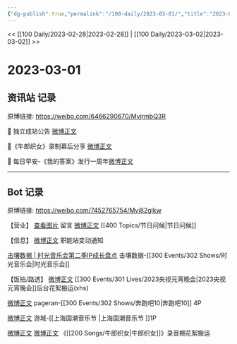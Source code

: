 ```yaml
---
{"dg-publish":true,"permalink":"/100-daily/2023-03-01/","title":"2023-03-01"}
---
```



<< [[100 Daily/2023-02-28\|2023-02-28]] | [[100 Daily/2023-03-02\|2023-03-02]] >>

# 2023-03-01

## 资讯站 记录

原博链接: https://weibo.com/6466290670/MvjrmbQ3R

🌟 独立成站公告 [微博正文](https://m.weibo.cn/6466290670/4874421154092007)

🌟《牛郎织女》录制幕后分享 [微博正文](https://m.weibo.cn/6466290670/4874627334277194)

🌟 每日早安-《我的答案》发行一周年[微博正文](https://m.weibo.cn/6466290670/4874397502147650)

---
## Bot 记录

原博链接: https://weibo.com/7452765754/Mvj82glkw

【营业】
[查看图片](https://wx1.sinaimg.cn/large/0088n2Pggy1hbkr5mkn46j30yi07cwet.jpg) 留言 [微博正文](https://weibo.com/1736988591/4872782787911790) [[400 Topics/节日问候\|节日问候]]

【信息】
[微博正文](https://weibo.com/5516625428/4874421044779331) 职能站变动通知

[击壤数据 | 时光音乐会第二季IP成长盘点](https://weibo.cn/sinaurl?u=https%3A%2F%2Fmp.weixin.qq.com%2Fs%2Fe2OhIh_aHoA2sV7qvjnfHw) 击壤数据-[[300 Events/302 Shows/时光音乐会\|时光音乐会]]

【饭拍/路透】
[微博正文](https://weibo.com/7495641082/4874582207237191) [[300 Events/301 Lives/2023央视元宵晚会\|2023央视元宵晚会]]后台花絮搬运(xhs)

[微博正文](https://weibo.com/7633014126/4874264190912963) pageran-[[300 Events/302 Shows/奔跑吧10\|奔跑吧10]] 4P

[微博正文](https://weibo.com/1801743981/4874274613760268) 游城-[[上海国潮音乐节 \|上海国潮音乐节 ]]1P

[微博正文](https://weibo.com/7495641082/4874568948516660) [微博正文](https://m.weibo.cn/6466290670/4874627334277194) 《[[200 Songs/牛郎织女\|牛郎织女]]》录音棚花絮搬运
